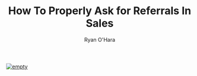 ﻿---
title: How To Properly Ask for Referrals In Sales
description: I was going through the interviews I’ve done over the past few months, and I realized I never posted this amazing one I did with Mike Hurley, founder and CEO of WarmUp. Mike’s company helps sales reps get more referrals. With lots of data, and stories to tell, here’s an interview I did with Mike about how you can increase referrals to build your pipeline. Mike is a smart guy!
coverImage: img/referral-in-sales.png
publishDate: Jun 20, 2018

author: Ryan O'Hara
authorProfile: Ryan O'Hara has been an early employee at several startups helping them with marketing and prospecting tactics, including Dyn who was acquired by Oracle for $600+ million in 2016. He's had prospecting campaigns featured in Fortune, Mashable, and TheNextWeb. Ryan specializes in branding, business development, prospecting, and coaching people on how to make good digital first impressions. He also mentors two accelerators, The Iron Yard and The Alpha Loft, and hosts The Prospecting Podcast.
authorImage: img/Ryan-OHara-Headshot.png
---

[![empty](/img/how-to-ask-for-a-referral-in-sales.png)](https://www.youtube.com/embed/9xsRJEvkwbg)